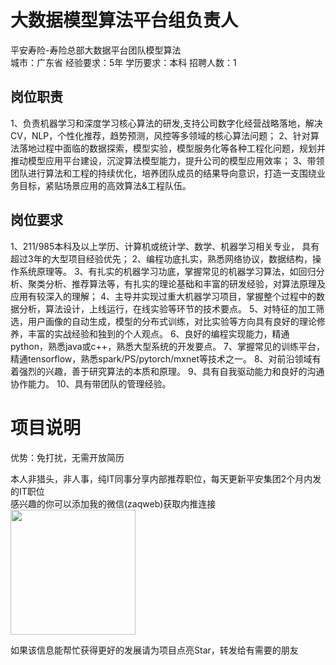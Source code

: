 # 大数据模型算法平台组负责人
平安寿险-寿险总部大数据平台团队模型算法  
城市：广东省 经验要求：5年 学历要求：本科  招聘人数：1

## 岗位职责
1、负责机器学习和深度学习核心算法的研发,支持公司数字化经营战略落地，解决CV，NLP，个性化推荐，趋势预测，风控等多领域的核心算法问题；
 2、针对算法落地过程中面临的数据探索，模型实验，模型服务化等各种工程化问题，规划并推动模型应用平台建设，沉淀算法模型能力，提升公司的模型应用效率；
 3、带领团队进行算法和工程的持续优化，培养团队成员的结果导向意识，打造一支围绕业务目标，紧贴场景应用的高效算法&工程队伍。

## 岗位要求
1、211/985本科及以上学历、计算机或统计学、数学、机器学习相关专业， 具有超过3年的大型项目经验优先；
 2、编程功底扎实，熟悉网络协议，数据结构，操作系统原理等。
 3、有扎实的机器学习功底，掌握常见的机器学习算法，如回归分析、聚类分析、推荐算法等，有扎实的理论基础和丰富的研发经验，对算法原理及应用有较深入的理解；
 4、主导并实现过重大机器学习项目，掌握整个过程中的数据分析，算法设计，上线运行，在线实验等环节的技术要点。
 5、对特征的加工筛选，用户画像的自动生成，模型的分布式训练，对比实验等方向具有良好的理论修养，丰富的实战经验和独到的个人观点。
 6、良好的编程实现能力，精通python，熟悉java或c++，熟悉大型系统的开发要点。
 7、掌握常见的训练平台，精通tensorflow，熟悉spark/PS/pytorch/mxnet等技术之一。
 8、对前沿领域有着强烈的兴趣，善于研究算法的本质和原理。
 9、具有自我驱动能力和良好的沟通协作能力。
 10、具有带团队的管理经验。

# 项目说明

优势：免打扰，无需开放简历

本人非猎头，非人事，纯IT同事分享内部推荐职位，每天更新平安集团2个月内发的IT职位  
感兴趣的你可以添加我的微信(zaqweb)获取内推连接  
<img src="https://github.com/zaqweb/PA-IT-JOBS/blob/master/WechatICode.jpeg"  height="200" width="200">

如果该信息能帮忙获得更好的发展请为项目点亮Star，转发给有需要的朋友




